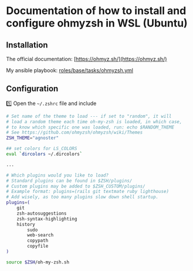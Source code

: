 # Documentation of how to install and configure ohmyzsh in WSL (Ubuntu)

## Installation

The official documentation: [https://ohmyz.sh/](https://ohmyz.sh/)

My ansible playbook: [roles/base/tasks/ohmyzsh.yml](roles/base/tasks/ohmyzsh.yml)

## Configuration

:one: Open the `~/.zshrc` file and include
```bash
# Set name of the theme to load --- if set to "random", it will
# load a random theme each time oh-my-zsh is loaded, in which case,
# to know which specific one was loaded, run: echo $RANDOM_THEME
# See https://github.com/ohmyzsh/ohmyzsh/wiki/Themes
ZSH_THEME="agnoster"

## set colors for LS_COLORS
eval `dircolors ~/.dircolors`

...

# Which plugins would you like to load?
# Standard plugins can be found in $ZSH/plugins/
# Custom plugins may be added to $ZSH_CUSTOM/plugins/
# Example format: plugins=(rails git textmate ruby lighthouse)
# Add wisely, as too many plugins slow down shell startup.
plugins=(
    git
    zsh-autosuggestions
    zsh-syntax-highlighting
    history
        sudo
        web-search
        copypath
        copyfile
)

source $ZSH/oh-my-zsh.sh
```